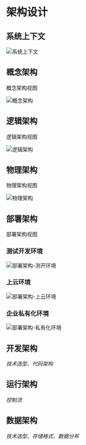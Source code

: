 # 架构设计

## 系统上下文

![系统上下文](_media/系统上下文.png)

## 概念架构

概念架构视图

![概念架构](_media/概念架构.png)

## 逻辑架构

逻辑架构视图

![逻辑架构](_media/逻辑架构.png)

## 物理架构

物理架构视图

![物理架构](_media/物理架构.png)

## 部署架构

部署架构视图

### 测试开发环境

![部署架构-测开环境](_media/部署架构-测开环境.png ":size=60%")

### 上云环境

![部署架构-上云环境](_media/部署架构-上云环境.png ":size=70%")

### 企业私有化环境

![部署架构-私有化环境](_media/部署架构-私有化环境.png ":size=70%")

## 开发架构

_技术选型、代码架构_

## 运行架构

_控制流_

## 数据架构

_技术选型、存储格式、数据分布_
